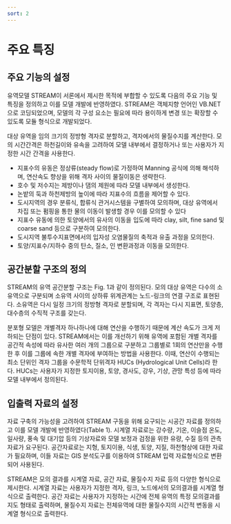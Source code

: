 ```yaml
---
sort: 2
---
```


# 주요 특징

## 주요 기능의 설정


유역모델 STREAM이 서론에서 제시한 목적에 부합할 수 있도록 다음의 주요 기능 및 특징을 정의하고 이를 모델 개발에 반영하였다. STREAM은 객체지향 언어인 VB.NET으로 코딩되었으며, 모델의 각 구성 요소는 필요에 따라 용이하게 변경 또는 확장할 수 있도록 모듈 형식으로 개발되었다.

대상 유역을 임의 크기의 정방형 격자로 분할하고, 격자에서의 물질수지를 계산한다. 모의 시간간격은 하천길이와 유속을 고려하여 모델 내부에서 결정하거나 또는 사용자가 지정한 시간 간격을 사용한다.

- 지표수의 유동은 정상류(steady flow)로 가정하여 Manning 공식에 의해 해석하며, 연산속도 향상을 위해 격자 사이의 물질이동은 생략한다.
- 호수 및 저수지는 제방이나 댐의 제원에 따라 모델 내부에서 생성한다.
- 논밭의 둑과 하천제방의 높이에 따라 지표수의 흐름을 제어할 수 있다.
- 도시지역의 경우 분류식, 합류식 관거시스템을 구별하여 모의하며, 대상 유역에서 차집 또는 펌핑을 통한 물의 이동이 발생할 경우 이를 모의할 수 있다
- 지표수 유동에 의한 토양에서의 유사의 이동을 입도에 따라 clay, silt, fine sand 및 coarse sand 등으로 구분하여 모의한다.
- 도시지역 불투수지표면에서의 입자성 오염물질의 축적과 유출 과정을 모의한다.
- 토양/지표수/지하수 중의 탄소, 질소, 인 변환과정과 이동을 모의한다.

## 공간분할 구조의 정의
STREAM의 유역 공간분할 구조는 Fig. 1과 같이 정의된다. 모의 대상 유역은 다수의 소유역으로 구분되며 소유역 사이의 상하류 위계관계는 노드-링크의 연결 구조로 표현된다. 소유역은 다시 일정 크기의 정방형 격자로 분할되며, 각 격자는 다시 지표면, 토양층, 대수층의 수직적 구조를 갖는다.

분포형 모델은 개별격자 하나하나에 대해 연산을 수행하기 때문에 계산 속도가 크게 저하되는 단점이 있다. STREAM에서는 이를 개선하기 위해 유역에 포함된 개별 격자를 공간적 속성에 따라 유사한 여러 개의 그룹으로 구분하고 그룹별로 1회의 연산만을 수행한 후 이를 그룹에 속한 개별 격자에 부여하는 방법을 사용한다. 이때, 연산이 수행되는 최소 단위인 격자 그룹을 수문학적 단위격자 HUCs (Hydrological Unit Cells)라 한다. HUCs는 사용자가 지정한 토지이용, 토양, 경사도, 강우, 기상, 관망 특성 등에 따라 모델 내부에서 정의된다.

## 입출력 자료의 설정
자료 구축의 가능성을 고려하여 STREAM 구동을 위해 요구되는 시공간 자료를 정의하고 이를 모델 개발에 반영하였다(Table 1). 시계열 자료로는 강수량, 기온, 이슬점 온도, 일사량, 풍속 및 대기압 등의 기상자료와 모델 보정과 검정을 위한 유량, 수질 등의 관측자료가 요구된다. 공간자료로는 지형, 토지이용, 식생, 토양, 지질, 하천형상에 대한 자료가 필요하며, 이들 자료는 GIS 분석도구를 이용하여 STREAM 입력 자료형식으로 변환되어 사용된다.

STREAM은 모의 결과를 시계열 자료, 공간 자료, 물질수지 자료 등의 다양한 형식으로 제시한다. 시계열 자료는 사용자가 지정한 격자, 링크, 노드에서의 모의결과를 시계열 형식으로 출력한다. 공간 자료는 사용자가 지정하는 시간에 전체 유역의 특정 모의결과를 지도 형태로 출력하며, 물질수지 자료는 전체유역에 대한 물질수지의 시간적 변동을 시계열 형식으로 출력한다. 
